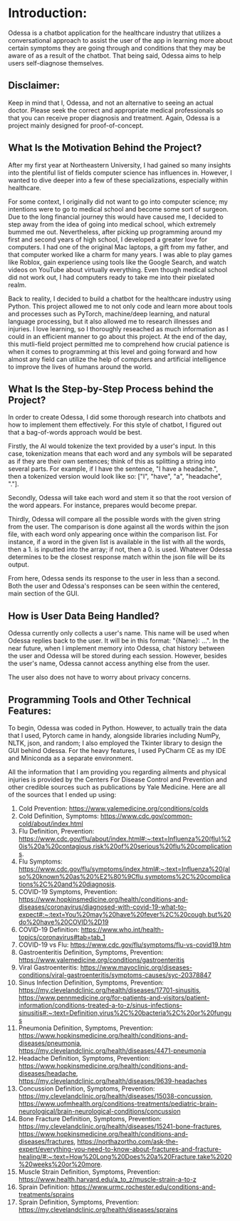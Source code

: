 # **Introduction:**

Odessa is a chatbot application for the healthcare industry that utilizes a conversational approach 
to assist the user of the app in learning more about certain symptoms they are going through and conditions 
that they may be aware of as a result of the chatbot. That being said, Odessa aims to help users self-diagnose 
themselves. 

## **Disclaimer:**
Keep in mind that I, Odessa, and not an alternative to seeing an actual doctor. Please seek the 
correct and appropriate medical professionals so that you can receive proper diagnosis and treatment. Again, Odessa 
is a project mainly designed for proof-of-concept.



## **What Is the Motivation Behind the Project?**
After my first year at Northeastern University, I had gained so many insights into the plentiful list of fields computer 
science has influences in. However, I wanted to dive deeper into a few of these specializations, especially within 
healthcare. 

For some context, I originally did not want to go into computer science; my intentions were to go to medical school and 
become some sort of surgeon. Due to the long financial journey this would have caused me, I decided to step away from 
the idea of going into medical school, which extremely bummed me out. Nevertheless, after picking up programming around 
my first and second years of high school, I developed a greater love for computers. I had one of the original Mac 
laptops, a gift from my father, and that computer worked like a charm for many years. I was able to play games like 
Roblox, gain experience using tools like the Google Search, and watch videos on YouTube about virtually everything. Even
though medical school did not work out, I had computers ready to take me into their pixelated realm. 

Back to reality, I decided to build a chatbot for the healthcare industry using Python. This project allowed me to not 
only code and learn more about tools and processes such as PyTorch, machine/deep learning, and natural language 
processing, but it also allowed me to research illnesses and injuries. I love learning, so I thoroughly reseached as much 
information as I could in an efficient manner to go about this project. At the end of the day, this mutli-field project
permitted me to comprehend how crucial patience is when it comes to programming at this level and going forward and how 
almost any field can utilize the help of computers and artificial intelligence to improve the lives of humans around the 
world. 



## **What Is the Step-by-Step Process behind the Project?**
In order to create Odessa, I did some thorough research into chatbots and how to implement them effectively. For this 
style of chatbot, I figured out that a bag-of-words approach would be best. 

Firstly, the AI would tokenize the text provided by a user's input. In this case, tokenization means that each word and 
any symbols will be separated as if they are their own sentences; think of this as splitting a string into several 
parts. For example, if I have the sentence, "I have a headache.", then a tokenized version would look like so: ["I", 
"have", "a", "headache", "."].

Secondly, Odessa will take each word and stem it so that the root version of the word appears. For instance, prepares 
would become prepar.

Thirdly, Odessa will compare all the possible words with the given string from the user. The comparison is done against
all the words within the json file, with each word only appearing once within the comparison list. For instance, if a 
word in the given list is available in the list with all the words, then a 1. is inputted into the array; if not, then
a 0. is used. Whatever Odessa determines to be the closest response match within the json file will be its output. 

From here, Odessa sends its response to the user in less than a second. Both the user and Odessa's responses can be 
seen within the centered, main section of the GUI.



## **How is User Data Being Handled?**
Odessa currently only collects a user's name. This name will be used when Odessa replies back to the user. It will be 
in this format: "{Name}: ...". In the near future, when I implement memory into Odessa, chat history 
between the user and Odessa will be stored during each session. However, besides the user's name, Odessa cannot access
anything else from the user. 

The user also does not have to worry about privacy concerns. 


## **Programming Tools and Other Technical Features:**

To begin, Odessa was coded in Python. However, to actually train the data that I used, Pytorch came in handy, alongside 
libraries including NumPy, NLTK, json, and random; I also employed the Tkinter library to design the GUI behind Odessa. 
For the heavy features, I used PyCharm CE as my IDE and Miniconda as a separate environment. 


All the information that I am providing you regarding ailments and physical injuries is provided by the Centers For 
Disease Control and Prevention and other credible sources such as publications by Yale Medicine. Here are all of the 
sources that I ended up using: 
1. Cold Prevention: https://www.yalemedicine.org/conditions/colds
2. Cold Definition, Symptoms: https://www.cdc.gov/common-cold/about/index.html
3. Flu Definition, Prevention: https://www.cdc.gov/flu/about/index.html#:~:text=Influenza%20(flu)%20is%20a%20contagious,risk%20of%20serious%20flu%20complications.
4. Flu Symptoms: https://www.cdc.gov/flu/symptoms/index.html#:~:text=Influenza%20(also%20known%20as%20%E2%80%9Cflu,symptoms%2C%20complications%2C%20and%20diagnosis.
5. COVID-19 Symptoms, Prevention: https://www.hopkinsmedicine.org/health/conditions-and-diseases/coronavirus/diagnosed-with-covid-19-what-to-expect#:~:text=You%20may%20have%20fever%2C%20cough,but%20do%20have%20COVID%2D19
6. COVID-19 Definition: https://www.who.int/health-topics/coronavirus#tab=tab_1
7. COVID-19 vs Flu: https://www.cdc.gov/flu/symptoms/flu-vs-covid19.htm
8. Gastroenteritis Definition, Symptoms, Prevention: https://www.yalemedicine.org/conditions/gastroenteritis
9. Viral Gastroenteritis: https://www.mayoclinic.org/diseases-conditions/viral-gastroenteritis/symptoms-causes/syc-20378847
10. Sinus Infection Definition, Symptoms, Prevention: https://my.clevelandclinic.org/health/diseases/17701-sinusitis, https://www.pennmedicine.org/for-patients-and-visitors/patient-information/conditions-treated-a-to-z/sinus-infections-sinusitis#:~:text=Definition,virus%2C%20bacteria%2C%20or%20fungus
11. Pneumonia Definition, Symptoms, Prevention: https://www.hopkinsmedicine.org/health/conditions-and-diseases/pneumonia, https://my.clevelandclinic.org/health/diseases/4471-pneumonia
12. Headache Definition, Symptoms, Prevention: https://www.hopkinsmedicine.org/health/conditions-and-diseases/headache, https://my.clevelandclinic.org/health/diseases/9639-headaches 
13. Concussion Definition, Symptoms, Prevention: https://my.clevelandclinic.org/health/diseases/15038-concussion, https://www.uofmhealth.org/conditions-treatments/pediatric-brain-neurological/brain-neurological-conditions/concussion
14. Bone Fracture Definition, Symptoms, Prevention: https://my.clevelandclinic.org/health/diseases/15241-bone-fractures, https://www.hopkinsmedicine.org/health/conditions-and-diseases/fractures, https://northazortho.com/ask-the-expert/everything-you-need-to-know-about-fractures-and-fracture-healing/#:~:text=How%20Long%20Does%20a%20Fracture,take%2020%20weeks%20or%20more.
15. Muscle Strain Definition, Symptoms, Prevention: https://www.health.harvard.edu/a_to_z/muscle-strain-a-to-z
16. Sprain Definition: https://www.urmc.rochester.edu/conditions-and-treatments/sprains
17. Sprain Definition, Symptoms, Prevention: https://my.clevelandclinic.org/health/diseases/sprains